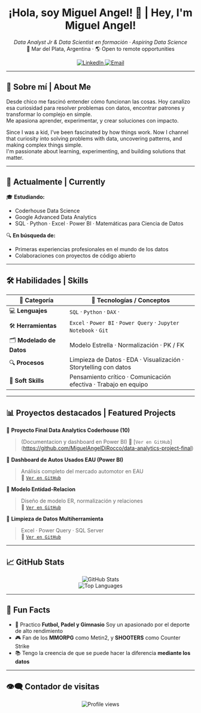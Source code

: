<h1 align="center">¡Hola, soy Miguel Angel! 👋 | Hey, I'm Miguel Angel!</h1>

<p align="center">
  <em>Data Analyst Jr & Data Scientist en formación · Aspiring Data Science</em><br>
  📍 Mar del Plata, Argentina · 🌎 Open to remote opportunities

</p>

<p align="center">
  <a href="https://www.linkedin.com/in/miguelangeldirocco/" target="_blank">
    <img alt="LinkedIn" src="https://img.shields.io/badge/LinkedIn-blue?logo=linkedin&style=flat&logoColor=white" />
  </a>
  <a href="mailto:migueldirocco.ds@gmail.com">
    <img alt="Email" src="https://img.shields.io/badge/Email-D14836?logo=gmail&style=flat&logoColor=white" />
  </a>
</p>

---

## 🧠 Sobre mí | About Me

Desde chico me fascinó entender cómo funcionan las cosas. Hoy canalizo esa curiosidad para resolver problemas con datos, encontrar patrones y transformar lo complejo en simple.  
Me apasiona aprender, experimentar, y crear soluciones con impacto.

Since I was a kid, I’ve been fascinated by how things work. Now I channel that curiosity into solving problems with data, uncovering patterns, and making complex things simple.  
I'm passionate about learning, experimenting, and building solutions that matter.

---

## 🚀 Actualmente | Currently

🎓 **Estudiando:**
- Coderhouse Data Science
- Google Advanced Data Analytics
- SQL · Python · Excel · Power BI · Matemáticas para Ciencia de Datos

🔍 **En búsqueda de:**
- Primeras experiencias profesionales en el mundo de los datos
- Colaboraciones con proyectos de código abierto

---

## 🛠️ Habilidades | Skills

| 💼 **Categoría**        | 🧠 **Tecnologías / Conceptos**                                                                 |
|------------------------|-----------------------------------------------------------------------------------------------|
| 💻 **Lenguajes**        | `SQL` · `Python` · `DAX` ·                                                             |
| 🛠️ **Herramientas**     | `Excel` · `Power BI` · `Power Query` · `Jupyter Notebook` · `Git`                                       |
| 🗂️ **Modelado de Datos** | Modelo Estrella · Normalización · PK / FK                                                    |
| 🔍 **Procesos**          | Limpieza de Datos · EDA · Visualización · Storytelling con datos                            |
| 🤝 **Soft Skills**       | Pensamiento crítico · Comunicación efectiva · Trabajo en equipo                             |


---

## 📊 Proyectos destacados | Featured Projects

🔹 **Proyecto Final Data Analytics Coderhouse (10)**  
> (Documentacion y dashboard en Power BI)
🔗 [`Ver en GitHub`]
> (https://github.com/MiguelAngelDiRocco/data-analytics-project-final)  

🔹 **Dashboard de Autos Usados EAU (Power BI)**  
> Análisis completo del mercado automotor en EAU  
🔗 [`Ver en GitHub`](https://github.com/MiguelAngelDiRocco/proyecto-de-analisis-de-datos-3)

🔹 **Modelo Entidad-Relacion**  
> Diseño de modelo ER, normalización y relaciones  
🔗 [`Ver en GitHub`](https://github.com/MiguelAngelDiRocco/data-analytics-project-2)

🔹 **Limpieza de Datos Multiherramienta**  
> Excel · Power Query · SQL Server  
🔗 [`Ver en GitHub`](https://github.com/MiguelAngelDiRocco/data-analytics-project-1)

---

## 📈 GitHub Stats

<p align="center">
  <img src="https://github-readme-stats.vercel.app/api?username=miguelangeldirocco&show_icons=true&theme=default&hide_title=true&hide_border=true" alt="GitHub Stats" />
  <br>
  <img src="https://github-readme-stats.vercel.app/api/top-langs/?username=miguelangeldirocco&layout=compact&hide_border=true" alt="Top Languages" />
</p>

---

## 🧩 Fun Facts

- 💪 Practico **Futbol, Padel y Gimnasio** Soy un apasionado por el deporte de alto rendimiento
- 🎮 Fan de los **MMORPG** como Metin2, y **SHOOTERS** como Counter Strike 
- 📚 Tengo la creencia de que se puede hacer la diferencia **mediante los datos** 

---

## 👁️‍🗨️ Contador de visitas

<p align="center">
  <img src="https://komarev.com/ghpvc/?username=maikdirocco&color=blue" alt="Profile views" />
</p>
